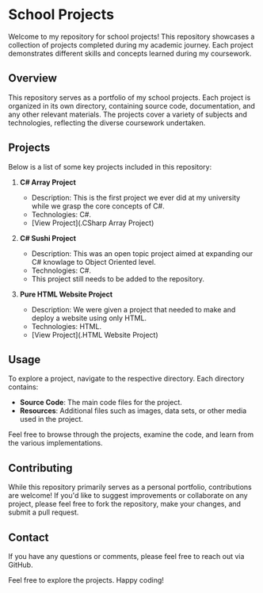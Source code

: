 # School Projects

Welcome to my repository for school projects! This repository showcases a collection of projects completed during my academic journey. Each project demonstrates different skills and concepts learned during my coursework.

## Overview

This repository serves as a portfolio of my school projects. Each project is organized in its own directory, containing source code, documentation, and any other relevant materials. The projects cover a variety of subjects and technologies, reflecting the diverse coursework undertaken.

## Projects

Below is a list of some key projects included in this repository:

1. **C# Array Project**
   - Description: This is the first project we ever did at my university while we grasp the core concepts of C#. 
   - Technologies: C#.
   - [View Project](.CSharp Array Project)

2. **C# Sushi Project**
   - Description: This was an open topic project aimed at expanding our C# knowlage to Object Oriented level.
   - Technologies: C#.
   - This project still needs to be added to the repository.

2. **Pure HTML Website Project**
   - Description: We were given a project that needed to make and deploy a website using only HTML.
   - Technologies: HTML.
   - [View Project](.HTML Website Project)

## Usage

To explore a project, navigate to the respective directory. Each directory contains:

- **Source Code**: The main code files for the project.
- **Resources**: Additional files such as images, data sets, or other media used in the project.

Feel free to browse through the projects, examine the code, and learn from the various implementations.

## Contributing

While this repository primarily serves as a personal portfolio, contributions are welcome! If you'd like to suggest improvements or collaborate on any project, please feel free to fork the repository, make your changes, and submit a pull request.

## Contact

If you have any questions or comments, please feel free to reach out via GitHub.

Feel free to explore the projects. Happy coding!
